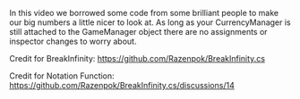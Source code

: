 In this video we borrowed some code from some brilliant people to make our big numbers a little nicer to look at. As long as your CurrencyManager is still attached to the GameManager object there are no assignments or inspector changes to worry about.

Credit for BreakInfinity: https://github.com/Razenpok/BreakInfinity.cs

Credit for Notation Function: https://github.com/Razenpok/BreakInfinity.cs/discussions/14
